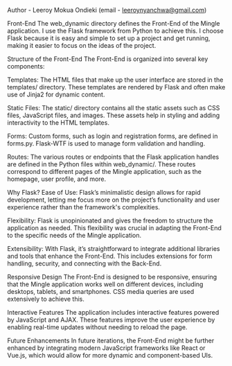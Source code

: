 Author - Leeroy Mokua Ondieki (email - leeroynyanchwa@gmail.com)


Front-End
The web_dynamic directory defines the Front-End of the Mingle application. I use the Flask framework from Python to achieve this. I choose Flask because it is easy and simple to set up a project and get running, making it easier to focus on the ideas of the project.

Structure of the Front-End
The Front-End is organized into several key components:

Templates: The HTML files that make up the user interface are stored in the templates/ directory. These templates are rendered by Flask and often make use of Jinja2 for dynamic content.

Static Files: The static/ directory contains all the static assets such as CSS files, JavaScript files, and images. These assets help in styling and adding interactivity to the HTML templates.

Forms: Custom forms, such as login and registration forms, are defined in forms.py. Flask-WTF is used to manage form validation and handling.

Routes: The various routes or endpoints that the Flask application handles are defined in the Python files within web_dynamic/. These routes correspond to different pages of the Mingle application, such as the homepage, user profile, and more.

Why Flask?
Ease of Use: Flask’s minimalistic design allows for rapid development, letting me focus more on the project’s functionality and user experience rather than the framework's complexities.

Flexibility: Flask is unopinionated and gives the freedom to structure the application as needed. This flexibility was crucial in adapting the Front-End to the specific needs of the Mingle application.

Extensibility: With Flask, it’s straightforward to integrate additional libraries and tools that enhance the Front-End. This includes extensions for form handling, security, and connecting with the Back-End.

Responsive Design
The Front-End is designed to be responsive, ensuring that the Mingle application works well on different devices, including desktops, tablets, and smartphones. CSS media queries are used extensively to achieve this.

Interactive Features
The application includes interactive features powered by JavaScript and AJAX. These features improve the user experience by enabling real-time updates without needing to reload the page.

Future Enhancements
In future iterations, the Front-End might be further enhanced by integrating modern JavaScript frameworks like React or Vue.js, which would allow for more dynamic and component-based UIs.
